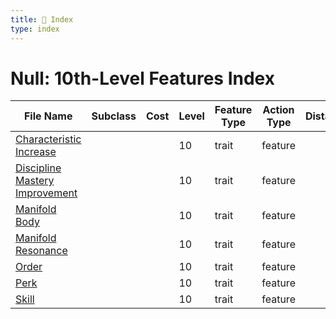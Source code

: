 ```yaml
---
title: 📑 Index
type: index
---
```


# Null: 10th-Level Features Index

| File Name                                                               | Subclass | Cost | Level | Feature Type | Action Type | Distance | Target |
| ----------------------------------------------------------------------- | -------- | ---- | ----- | ------------ | ----------- | -------- | ------ |
| [Characteristic Increase](../Characteristic%20Increase)                 |          |      | 10    | trait        | feature     |          |        |
| [Discipline Mastery Improvement](../Discipline%20Mastery%20Improvement) |          |      | 10    | trait        | feature     |          |        |
| [Manifold Body](../Manifold%20Body)                                     |          |      | 10    | trait        | feature     |          |        |
| [Manifold Resonance](../Manifold%20Resonance)                           |          |      | 10    | trait        | feature     |          |        |
| [Order](../Order)                                                       |          |      | 10    | trait        | feature     |          |        |
| [Perk](../Perk)                                                         |          |      | 10    | trait        | feature     |          |        |
| [Skill](../Skill)                                                       |          |      | 10    | trait        | feature     |          |        |
